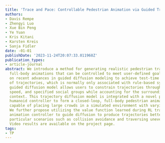 ```yaml
---
title: 'Trace and Pace: Controllable Pedestrian Animation via Guided Trajectory Diffusion'
authors:
- Davis Rempe
- Zhengyi Luo
- Xue Bin Peng
- Ye Yuan
- Kris Kitani
- Karsten Kreis
- Sanja Fidler
date: -01-01
publishDate: '2023-11-24T20:07:33.011968Z'
publication_types:
- article-journal
abstract: We introduce a method for generating realistic pedestrian trajectories and
  full-body animations that can be controlled to meet user-defined goals. We draw
  on recent advances in guided diffusion modeling to achieve test-time controllability
  of trajectories, which is normally only associated with rule-based systems. Our
  guided diffusion model allows users to constrain trajectories through target waypoints,
  speed, and specified social groups while accounting for the surrounding environment
  context. This trajectory diffusion model is integrated with a novel physics-based
  humanoid controller to form a closed-loop, full-body pedestrian animation system
  capable of placing large crowds in a simulated environment with varying terrains.
  We further propose utilizing the value function learned during RL training of the
  animation controller to guide diffusion to produce trajectories better suited for
  particular scenarios such as collision avoidance and traversing uneven terrain.
  Video results are available on the project page.
tags:
- TP
---
```

